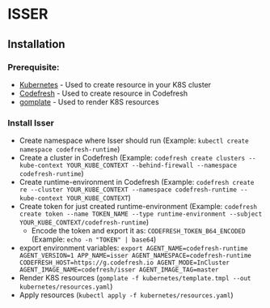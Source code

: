 # ISSER

## Installation

### Prerequisite:
* [Kubernetes](https://kubernetes.io/docs/tasks/tools/install-kubectl/) - Used to create resource in your K8S cluster
* [Codefresh](https://codefresh-io.github.io/cli/) - Used to create resource in Codefresh
* [gomplate](https://gomplate.hairyhenderson.ca/) - Used to render K8S resources


### Install Isser

* Create namespace where Isser should run (Example: `kubectl create namespace codefresh-runtime`)
* Create a cluster in Codefresh (Example: `codefresh create clusters --kube-context YOUR_KUBE_CONTEXT --behind-firewall --namespace codefresh-runtime`)
* Create runtime-environment in Codefresh (Example: `codefresh create re --cluster YOUR_KUBE_CONTEXT --namespace codefresh-runtime --kube-context YOUR_KUBE_CONTEXT`)
* Create token for just created runtime-environment (Example: `codefresh create token --name TOKEN_NAME --type runtime-environment --subject YOUR_KUBE_CONTEXT/codefresh-runtime`)
    * Encode the token and export it as: `CODEFRESH_TOKEN_B64_ENCODED` (Example: `echo -n "TOKEN" | base64`)
* export environment variables: `export AGENT_NAME=codefresh-runtime AGENT_VERSION=1 APP_NAME=isser AGENT_NAMESPACE=codefresh-runtime CODEFRESH_HOST=https://g.codefresh.io AGENT_MODE=InCluster AGENT_IMAGE_NAME=codefresh/isser AGENT_IMAGE_TAG=master`
* Render K8S resources (`gomplate -f kubernetes/template.tmpl --out kubernetes/resources.yaml`)
* Apply resources (`kubectl apply -f kubernetes/resources.yaml`)
